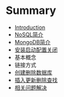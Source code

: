 # Summary

* [Introduction](README.md)
* [NoSQL简介](nosql简介.md)
* [MongoDB简介](mongo.md)
* [安装启动配置关闭](安装.md)
* 基本概念
* 链接方式
* [创建删除数据库](创建删除数据库.md)
* [插入更新删除查找](插入更新删除查找.md)
* [相关问题解决](相关问题解决.md)

